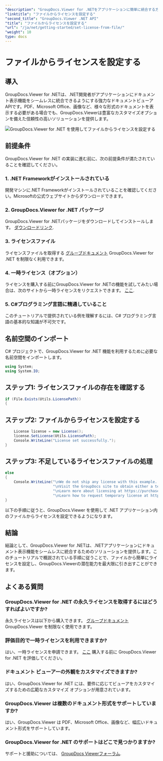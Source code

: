 ```yaml
---
"description": "GroupDocs.Viewer for .NETをアプリケーションに簡単に統合する方法を学びましょう。ライセンスの設定、ドキュメントの表示、ビューアの外観のカスタマイズなどを行います。"
"linktitle": "ファイルからライセンスを設定する"
"second_title": "GroupDocs.Viewer .NET API"
"title": "ファイルからライセンスを設定する"
"url": "/ja/net/getting-started/set-license-from-file/"
"weight": 10
type: docs
---
```

# ファイルからライセンスを設定する

## 導入
GroupDocs.Viewer for .NETは、.NET開発者がアプリケーションにドキュメント表示機能をシームレスに統合できるようにする強力なドキュメントビューアAPIです。PDF、Microsoft Office、画像など、様々な形式のドキュメントを表示する必要がある場合でも、GroupDocs.Viewerは豊富なカスタマイズオプションを備えた信頼性の高いソリューションを提供します。

![GroupDocs.Viewer for .NET を使用してファイルからライセンスを設定する](/viewer/getting-started/set-license-from-file.png)

## 前提条件
GroupDocs.Viewer for .NET の実装に進む前に、次の前提条件が満たされていることを確認してください。
### 1. .NET Frameworkがインストールされている
開発マシンに.NET Frameworkがインストールされていることを確認してください。Microsoftの公式ウェブサイトからダウンロードできます。
### 2. GroupDocs.Viewer for .NET パッケージ
GroupDocs.Viewer for .NETパッケージをダウンロードしてインストールします。 [ダウンロードリンク](https://releases。groupdocs.com/viewer/net/).
### 3. ライセンスファイル
ライセンスファイルを取得する [グループドキュメント](https://purchase.groupdocs.com/buy) GroupDocs.Viewer for .NET を制限なく利用できます。
### 4. 一時ライセンス（オプション）
ライセンスを購入する前にGroupDocs.Viewer for .NETの機能を試してみたい場合は、次のサイトから一時ライセンスをリクエストできます。 [ここ](https://purchase。groupdocs.com/temporary-license/).
### 5. C#プログラミング言語に精通していること
このチュートリアルで提供されている例を理解するには、C# プログラミング言語の基本的な知識が不可欠です。

## 名前空間のインポート
C# プロジェクトで、GroupDocs.Viewer for .NET 機能を利用するために必要な名前空間をインポートします。

```csharp
using System;
using System.IO;
```

## ステップ1: ライセンスファイルの存在を確認する
```csharp
if (File.Exists(Utils.LicensePath))
{
```
## ステップ2: ファイルからライセンスを設定する
```csharp
    License license = new License();
    license.SetLicense(Utils.LicensePath);
    Console.WriteLine("License set successfully.");
}
```
## ステップ3: 不足しているライセンスファイルの処理
```csharp
else
{
    Console.WriteLine("\nWe do not ship any license with this example. " +
                      "\nVisit the GroupDocs site to obtain either a temporary or permanent license. " +
                      "\nLearn more about licensing at https://purchase.groupdocs.com/faqs/licensing. " +
                      "\nLearn how to request temporary license at https://purchase.groupdocs.com/temporary-license.");
}
```
以下の手順に従うと、GroupDocs.Viewer を使用して .NET アプリケーション内のファイルからライセンスを設定できるようになります。

## 結論
結論として、GroupDocs.Viewer for .NETは、.NETアプリケーションにドキュメント表示機能をシームレスに統合するためのソリューションを提供します。このチュートリアルで概説されている手順に従うことで、ファイルから簡単にライセンスを設定し、GroupDocs.Viewerの潜在能力を最大限に引き出すことができます。
## よくある質問
### GroupDocs.Viewer for .NET の永久ライセンスを取得するにはどうすればよいですか?
永久ライセンスは以下から購入できます。 [グループドキュメント](https://purchase.groupdocs.com/buy) GroupDocs.Viewer を制限なく使用できます。
### 評価目的で一時ライセンスを利用できますか?
はい、一時ライセンスを申請できます。 [ここ](https://purchase.groupdocs.com/temporary-license/) 購入する前に GroupDocs.Viewer for .NET を評価してください。
### ドキュメント ビューアーの外観をカスタマイズできますか?
はい、GroupDocs.Viewer for .NET には、要件に応じてビューアをカスタマイズするための広範なカスタマイズ オプションが用意されています。
### GroupDocs.Viewer は複数のドキュメント形式をサポートしていますか?
はい、GroupDocs.Viewer は PDF、Microsoft Office、画像など、幅広いドキュメント形式をサポートしています。
### GroupDocs.Viewer for .NET のサポートはどこで見つかりますか?
サポートと援助については、 [GroupDocs Viewerフォーラム](https://forum。groupdocs.com/c/viewer/9).
